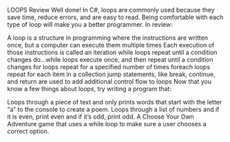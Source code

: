 LOOPS
Review
Well done! In C#, loops are commonly used because they save time, reduce errors, and are easy to read. Being comfortable with each type of loop will make you a better programmer. In review:

A loop is a structure in programming where the instructions are written once, but a computer can execute them multiple times
Each execution of those instructions is called an iteration
while loops repeat until a condition changes
do...while loops execute once, and then repeat until a condition changes
for loops repeat for a specified number of times
foreach loops repeat for each item in a collection
jump statements, like break, continue, and return are used to add additional control flow to loops
Now that you know a few things about loops, try writing a program that:

Loops through a piece of text and only prints words that start with the letter “a” to the console to create a poem.
Loops through a list of numbers and if it is even, print even and if it’s odd, print odd.
A Choose Your Own Adventure game that uses a while loop to make sure a user chooses a correct option.

